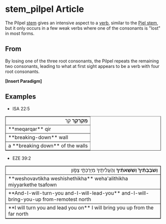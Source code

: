 # stem_pilpel Article
The Pilpel [stem](https://git.door43.org/Door43/en-uhg/src/master/content/stem/02.md) gives an intensive aspect to a [verb](https://git.door43.org/Door43/en-uhg/src/master/content/verb/02.md), similar to the [Piel stem](https://git.door43.org/Door43/en-uhg/src/master/content/stem_piel/02.md), but it only occurs in a few weak verbs where one of the consonants is "lost" in most forms.

## From
By losing one of the three root consonants, the Pilpel repeats the remaining two consonants, leading to what at first sight appears to be a verb with four root consonants.

**[Insert Paradigm]**

## Examples

* ISA 22:5
<table border="1" class="docutils">
<colgroup>
<col width="100%" />
</colgroup>
<tbody valign="top">
<tr class="row-odd" align="right"><td><b>מְקַרְקַ֥ר</b> קִ֖ר</td>
</tr>
<tr class="row-even"><td>**meqarqar** qir</td>
</tr>
<tr class="row-odd"><td>**breaking-down** wall</td>
</tr>
<tr class="row-even"><td>a **breaking down** of the walls</td>
</tr>
</tbody>
</table>

* EZE 39:2
<table border="1" class="docutils">
<colgroup>
<col width="100%" />
</colgroup>
<tbody valign="top">
<tr class="row-odd" align="right"><td><b>וְשֹׁבַבְתִּ֨יךָ֙ וְשִׁשֵּׁאתִ֔יךָ</b> וְהַעֲלִיתִ֖יךָ מִיַּרְכְּתֵ֣י צָפֹ֑ון</td>
</tr>
<tr class="row-even"><td>**weshovavtikha weshishethikha** weha'alithikha miyyarkethe tsafown</td>
</tr>
<tr class="row-odd"><td>**And-I-will-turn-you and-I-will-lead-you** and-I-will-bring-you-up from-remotest north</td>
</tr>
<tr class="row-even"><td>**I will turn you and lead you on** I will bring you up from the far north</td>
</tr>
</tbody>
</table>